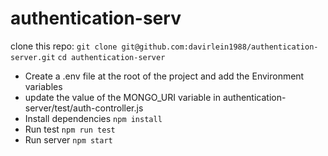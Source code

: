# authentication-serv
clone this repo: ```git clone git@github.com:davirlein1988/authentication-server.git```
```cd authentication-server```
- Create a .env file at the root of the project and add the Environment variables
- update the value of the MONGO_URI variable in authentication-server/test/auth-controller.js
- Install dependencies
```npm install```
- Run test
```npm run test```
- Run server
```npm start```
